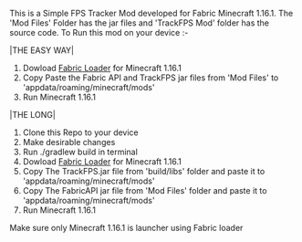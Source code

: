 This is a Simple FPS Tracker Mod developed for Fabric Minecraft 1.16.1. The 'Mod Files' Folder has the jar files and 'TrackFPS Mod' folder has the source code. To Run this mod on your device :-

|THE EASY WAY|
1) Dowload [Fabric Loader](https://fabricmc.net/use/installer/) for Minecraft 1.16.1
2) Copy Paste the Fabric API and TrackFPS jar files from 'Mod Files' to 'appdata/roaming/minecraft/mods'
3) Run Minecraft 1.16.1 

|THE LONG|
1) Clone this Repo to your device
2) Make desirable changes
3) Run ./gradlew build in terminal
4) Dowload [Fabric Loader](https://fabricmc.net/use/installer/) for Minecraft 1.16.1
5) Copy The TrackFPS.jar file from 'build/libs' folder and paste it to 'appdata/roaming/minecraft/mods' 
6) Copy The FabricAPI jar file from 'Mod Files' folder and paste it to 'appdata/roaming/minecraft/mods'
7) Run Minecraft 1.16.1 

Make sure only Minecraft 1.16.1 is launcher using Fabric loader
